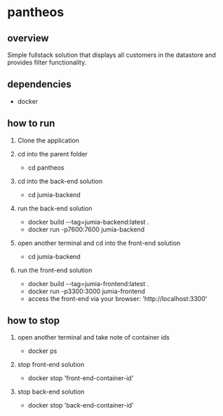 # pantheos

## overview

Simple fullstack solution that displays all customers in the datastore and provides filter functionality.

## dependencies

  - docker
  
## how to run
  
  1. Clone the application
  
  2. cd into the parent folder
      - cd pantheos
      
  3. cd into the back-end solution
      - cd jumia-backend
  
  4. run the back-end solution
      - docker build --tag=jumia-backend:latest .
      - docker run -p7600:7600 jumia-backend
      
  5. open another terminal and cd into the front-end solution
      - cd jumia-backend
      
  6. run the front-end solution
      - docker build --tag=jumia-frontend:latest .
      - docker run -p3300:3000 jumia-frontend
      - access the front-end via your browser: 'http://localhost:3300'
      
## how to stop

  1. open another terminal and take note of container ids
      - docker ps
  
  2. stop front-end solution
      - docker stop 'front-end-container-id'
          
  3. stop back-end solution
      - docker stop 'back-end-container-id'
